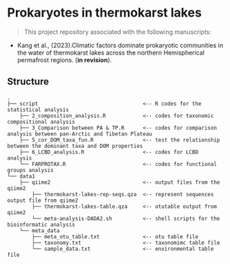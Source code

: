 # Prokaryotes in thermokarst lakes

> This project repository associated with the following manuscripts:

* Kang et al., (2023).Climatic factors dominate prokaryotic communities in the water of thermokarst lakes across the northern Hemispherical permafrost regions. (**in revision**). 

## Structure

```
.
├── script                                  <-- R codes for the statistical analysis
    ├── 2_composition_analysis.R            <-- codes for taxonomic compositional analysis
    ├── 3_Comparison between PA & TP.R      <-- codes for comparison analysis between pan-Arctic and Tibetan Plateau
    ├── 5_cor_DOM_taxa_fun.R                <-- test the relationship between the dominant taxa and DOM properties
    ├── 6_LCBD_analysis.R                   <-- codes for LCBD analysis
    └── FARPROTAX.R                         <-- codes for functional groups analysis
└── data1                     
    ├── qiime2                              <-- output files from the qiime2
        ├── thermokarst-lakes-rep-seqs.qza  <-- represent sequences output file from qiime2
        ├── thermokarst-lakes-table.qza     <-- otutable output from qiime2
        └── meta-analysis-DADA2.sh          <-- shell scripts for the bioinformatic analysis
    └── meta_data              
        ├── meta_otu_table.txt              <-- otu table file
        ├── taxonomy.txt                    <-- taxonomimc table file
        └── sample_data.txt                 <-- environmental table file
        
```
